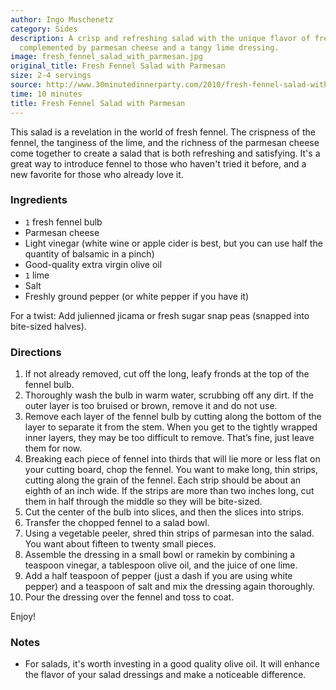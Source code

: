 ```yaml
---
author: Ingo Muschenetz
category: Sides
description: A crisp and refreshing salad with the unique flavor of fresh fennel,
  complemented by parmesan cheese and a tangy lime dressing.
image: fresh_fennel_salad_with_parmesan.jpg
original_title: Fresh Fennel Salad with Parmesan
size: 2-4 servings
source: http://www.30minutedinnerparty.com/2010/fresh-fennel-salad-with-parmesan-recipe
time: 10 minutes
title: Fresh Fennel Salad with Parmesan
---
```

This salad is a revelation in the world of fresh fennel. The crispness of the fennel, the tanginess of the lime, and the richness of the parmesan cheese come together to create a salad that is both refreshing and satisfying. It's a great way to introduce fennel to those who haven't tried it before, and a new favorite for those who already love it.

### Ingredients

* `1` fresh fennel bulb
* Parmesan cheese
* Light vinegar (white wine or apple cider is best, but you can use half the quantity of balsamic in a pinch)
* Good-quality extra virgin olive oil
* `1` lime
* Salt
* Freshly ground pepper (or white pepper if you have it)

For a twist: Add julienned jicama or fresh sugar snap peas (snapped into bite-sized halves).

### Directions

1. If not already removed, cut off the long, leafy fronds at the top of the fennel bulb.
2. Thoroughly wash the bulb in warm water, scrubbing off any dirt. If the outer layer is too bruised or brown, remove it and do not use.
3. Remove each layer of the fennel bulb by cutting along the bottom of the layer to separate it from the stem. When you get to the tightly wrapped inner layers, they may be too difficult to remove. That’s fine, just leave them for now.
4. Breaking each piece of fennel into thirds that will lie more or less flat on your cutting board, chop the fennel. You want to make long, thin strips, cutting along the grain of the fennel. Each strip should be about an eighth of an inch wide. If the strips are more than two inches long, cut them in half through the middle so they will be bite-sized.
5. Cut the center of the bulb into slices, and then the slices into strips.
6. Transfer the chopped fennel to a salad bowl.
7. Using a vegetable peeler, shred thin strips of parmesan into the salad. You want about fifteen to twenty small pieces.
8. Assemble the dressing in a small bowl or ramekin by combining a teaspoon vinegar, a tablespoon olive oil, and the juice of one lime.
9. Add a half teaspoon of pepper (just a dash if you are using white pepper) and a teaspoon of salt and mix the dressing again thoroughly.
10. Pour the dressing over the fennel and toss to coat.

Enjoy!

### Notes

- For salads, it's worth investing in a good quality olive oil. It will enhance the flavor of your salad dressings and make a noticeable difference.